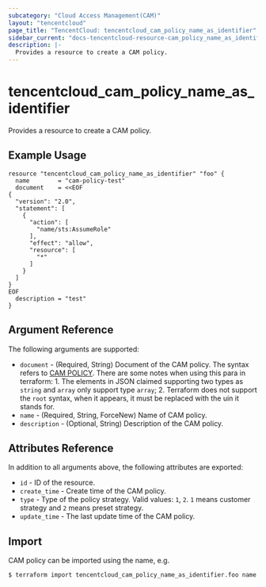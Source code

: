 ```yaml
---
subcategory: "Cloud Access Management(CAM)"
layout: "tencentcloud"
page_title: "TencentCloud: tencentcloud_cam_policy_name_as_identifier"
sidebar_current: "docs-tencentcloud-resource-cam_policy_name_as_identifier"
description: |-
  Provides a resource to create a CAM policy.
---
```


# tencentcloud_cam_policy_name_as_identifier

Provides a resource to create a CAM policy.

## Example Usage

```hcl
resource "tencentcloud_cam_policy_name_as_identifier" "foo" {
  name        = "cam-policy-test"
  document    = <<EOF
{
  "version": "2.0",
  "statement": [
    {
      "action": [
        "name/sts:AssumeRole"
      ],
      "effect": "allow",
      "resource": [
        "*"
      ]
    }
  ]
}
EOF
  description = "test"
}
```

## Argument Reference

The following arguments are supported:

* `document` - (Required, String) Document of the CAM policy. The syntax refers to [CAM POLICY](https://intl.cloud.tencent.com/document/product/598/10604). There are some notes when using this para in terraform: 1. The elements in JSON claimed supporting two types as `string` and `array` only support type `array`; 2. Terraform does not support the `root` syntax, when it appears, it must be replaced with the uin it stands for.
* `name` - (Required, String, ForceNew) Name of CAM policy.
* `description` - (Optional, String) Description of the CAM policy.

## Attributes Reference

In addition to all arguments above, the following attributes are exported:

* `id` - ID of the resource.
* `create_time` - Create time of the CAM policy.
* `type` - Type of the policy strategy. Valid values: `1`, `2`.  `1` means customer strategy and `2` means preset strategy.
* `update_time` - The last update time of the CAM policy.


## Import

CAM policy can be imported using the name, e.g.

```
$ terraform import tencentcloud_cam_policy_name_as_identifier.foo name
```

